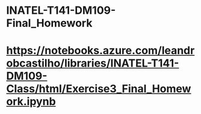 # INATEL-T141-DM109-Final_Homework

# https://notebooks.azure.com/leandrobcastilho/libraries/INATEL-T141-DM109-Class/html/Exercise3_Final_Homework.ipynb